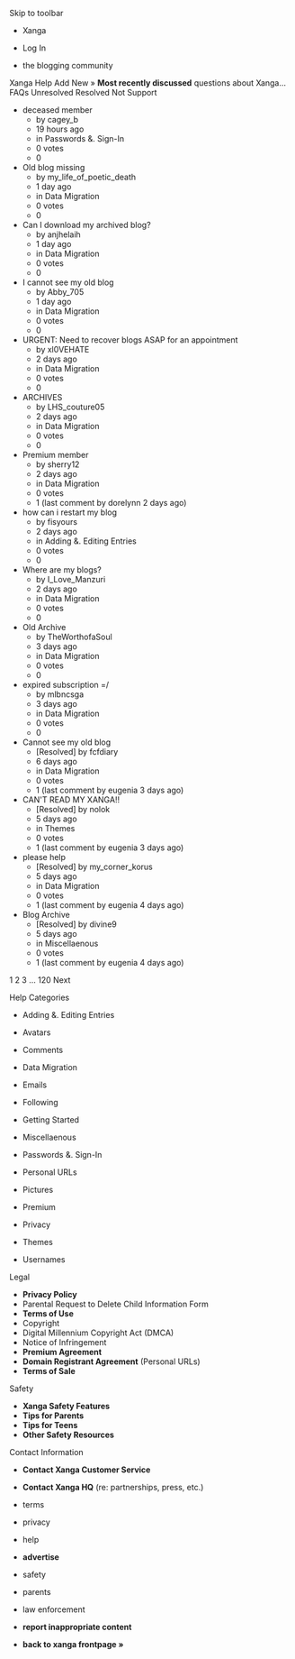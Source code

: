 Skip to toolbar

*   Xanga

*   Log In

*   the blogging community

Xanga Help Add New » **Most recently discussed** questions about Xanga… FAQs Unresolved Resolved Not Support

*   deceased member
    *   by cagey\_b
    *   19 hours ago
    *   in Passwords &. Sign-In
    *   0 votes
    *   0
*   Old blog missing
    *   by my\_life\_of\_poetic\_death
    *   1 day ago
    *   in Data Migration
    *   0 votes
    *   0
*   Can I download my archived blog?
    *   by anjhelaih
    *   1 day ago
    *   in Data Migration
    *   0 votes
    *   0
*   I cannot see my old blog
    *   by Abby\_705
    *   1 day ago
    *   in Data Migration
    *   0 votes
    *   0
*   URGENT: Need to recover blogs ASAP for an appointment
    *   by xl0VEHATE
    *   2 days ago
    *   in Data Migration
    *   0 votes
    *   0
*   ARCHIVES
    *   by LHS\_couture05
    *   2 days ago
    *   in Data Migration
    *   0 votes
    *   0
*   Premium member
    *   by sherry12
    *   2 days ago
    *   in Data Migration
    *   0 votes
    *   1 (last comment by dorelynn 2 days ago)
*   how can i restart my blog
    *   by fisyours
    *   2 days ago
    *   in Adding &. Editing Entries
    *   0 votes
    *   0
*   Where are my blogs?
    *   by I\_Love\_Manzuri
    *   2 days ago
    *   in Data Migration
    *   0 votes
    *   0
*   Old Archive
    *   by TheWorthofaSoul
    *   3 days ago
    *   in Data Migration
    *   0 votes
    *   0
*   expired subscription =/
    *   by mlbncsga
    *   3 days ago
    *   in Data Migration
    *   0 votes
    *   0
*   Cannot see my old blog
    *   \[Resolved\] by fcfdiary
    *   6 days ago
    *   in Data Migration
    *   0 votes
    *   1 (last comment by eugenia 3 days ago)
*   CAN'T READ MY XANGA!!
    *   \[Resolved\] by nolok
    *   5 days ago
    *   in Themes
    *   0 votes
    *   1 (last comment by eugenia 3 days ago)
*   please help
    *   \[Resolved\] by my\_corner\_korus
    *   5 days ago
    *   in Data Migration
    *   0 votes
    *   1 (last comment by eugenia 4 days ago)
*   Blog Archive
    *   \[Resolved\] by divine9
    *   5 days ago
    *   in Miscellaenous
    *   0 votes
    *   1 (last comment by eugenia 4 days ago)

1 2 3 ... 120 Next

Help Categories

*   Adding &. Editing Entries
*   Avatars
*   Comments
*   Data Migration
*   Emails
*   Following
*   Getting Started
*   Miscellaenous

*   Passwords &. Sign-In
*   Personal URLs
*   Pictures
*   Premium
*   Privacy
*   Themes
*   Usernames

Legal

*   **Privacy Policy**
*   Parental Request to Delete Child Information Form
*   **Terms of Use**
*   Copyright
*   Digital Millennium Copyright Act (DMCA)
*   Notice of Infringement
*   **Premium Agreement**
*   **Domain Registrant Agreement** (Personal URLs)
*   **Terms of Sale**

Safety

*   **Xanga Safety Features**
*   **Tips for Parents**
*   **Tips for Teens**
*   **Other Safety Resources**

Contact Information

*   **Contact Xanga Customer Service**
*   **Contact Xanga HQ** (re: partnerships, press, etc.)

*   terms
*   privacy
*   help
*   **advertise**

*   safety
*   parents
*   law enforcement
*   **report inappropriate content**

*   **back to xanga frontpage »**